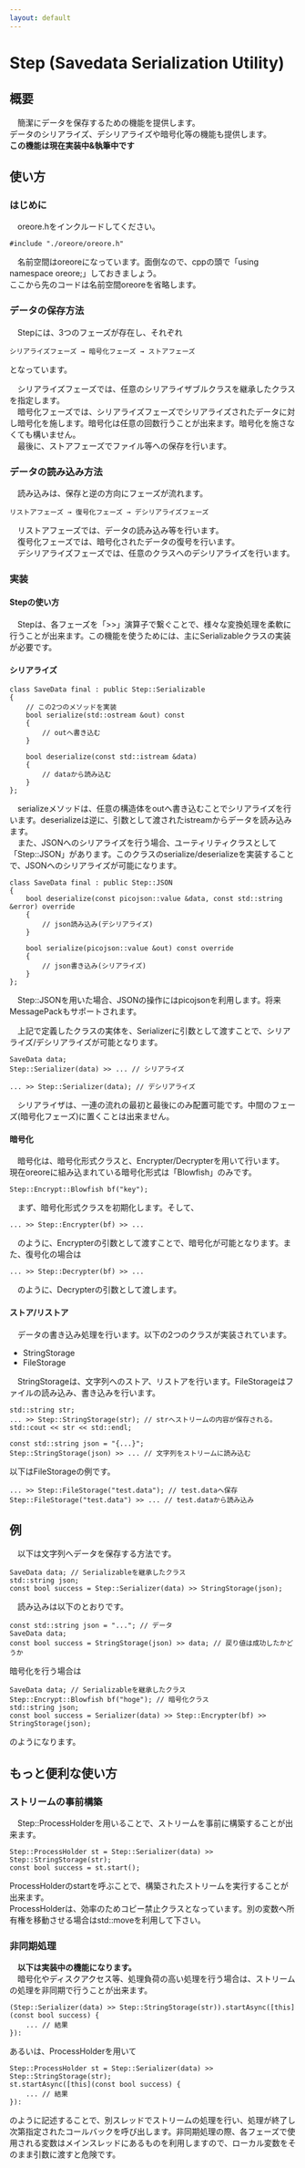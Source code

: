 ```yaml
---
layout: default
---
```

# Step (Savedata Serialization Utility)

## 概要
　簡潔にデータを保存するための機能を提供します。  
データのシリアライズ、デシリアライズや暗号化等の機能も提供します。  
**この機能は現在実装中&執筆中です**

## 使い方

### はじめに
　oreore.hをインクルードしてください。

	#include "./oreore/oreore.h"

　名前空間はoreoreになっています。面倒なので、cppの頭で「using namespace oreore;」しておきましょう。  
ここから先のコードは名前空間oreoreを省略します。

### データの保存方法
　Stepには、3つのフェーズが存在し、それぞれ

	シリアライズフェーズ → 暗号化フェーズ → ストアフェーズ


となっています。  

　シリアライズフェーズでは、任意のシリアライザブルクラスを継承したクラスを指定します。  
　暗号化フェーズでは、シリアライズフェーズでシリアライズされたデータに対し暗号化を施します。暗号化は任意の回数行うことが出来ます。暗号化を施さなくても構いません。  
　最後に、ストアフェーズでファイル等への保存を行います。

### データの読み込み方法
　読み込みは、保存と逆の方向にフェーズが流れます。

	リストアフェーズ → 復号化フェーズ → デシリアライズフェーズ

　リストアフェーズでは、データの読み込み等を行います。  
　復号化フェーズでは、暗号化されたデータの復号を行います。  
　デシリアライズフェーズでは、任意のクラスへのデシリアライズを行います。

### 実装

#### Stepの使い方
　Stepは、各フェーズを「>\>」演算子で繋ぐことで、様々な変換処理を柔軟に行うことが出来ます。この機能を使うためには、主にSerializableクラスの実装が必要です。

#### シリアライズ
	class SaveData final : public Step::Serializable
	{
		// この2つのメソッドを実装
		bool serialize(std::ostream &out) const
		{
			// outへ書き込む
		}

		bool deserialize(const std::istream &data)
		{
			// dataから読み込む
		}
	};

　serializeメソッドは、任意の構造体をoutへ書き込むことでシリアライズを行います。deserializeは逆に、引数として渡されたistreamからデータを読み込みます。  
　また、JSONへのシリアライズを行う場合、ユーティリティクラスとして「Step::JSON」があります。このクラスのserialize/deserializeを実装することで、JSONへのシリアライズが可能になります。

	class SaveData final : public Step::JSON
	{
		bool deserialize(const picojson::value &data, const std::string &error) override
		{
			// json読み込み(デシリアライズ)
		}
	
		bool serialize(picojson::value &out) const override
		{
			// json書き込み(シリアライズ)
		}
	};

　Step::JSONを用いた場合、JSONの操作にはpicojsonを利用します。将来MessagePackもサポートされます。  

　上記で定義したクラスの実体を、Serializerに引数として渡すことで、シリアライズ/デシリアライズが可能となります。

	SaveData data;
	Step::Serializer(data) >> ... // シリアライズ

	... >> Step::Serializer(data); // デシリアライズ

　シリアライザは、一連の流れの最初と最後にのみ配置可能です。中間のフェーズ(暗号化フェーズ)に置くことは出来ません。

#### 暗号化
　暗号化は、暗号化形式クラスと、Encrypter/Decrypterを用いて行います。  
現在oreoreに組み込まれている暗号化形式は「Blowfish」のみです。

	Step::Encrypt::Blowfish bf("key");

　まず、暗号化形式クラスを初期化します。そして、

	... >> Step::Encrypter(bf) >> ...

　のように、Encrypterの引数として渡すことで、暗号化が可能となります。また、復号化の場合は

	... >> Step::Decrypter(bf) >> ...

　のように、Decrypterの引数として渡します。


#### ストア/リストア
　データの書き込み処理を行います。以下の2つのクラスが実装されています。

 * StringStorage
 * FileStorage

　StringStorageは、文字列へのストア、リストアを行います。FileStorageはファイルの読み込み、書き込みを行います。

	std::string str;
	... >> Step::StringStorage(str); // strへストリームの内容が保存される。
	std::cout << str << std::endl;

	const std::string json = "{...}";
	Step::StringStorage(json) >> ... // 文字列をストリームに読み込む

以下はFileStorageの例です。 

	... >> Step::FileStorage("test.data"); // test.dataへ保存
	Step::FileStorage("test.data") >> ... // test.dataから読み込み

## 例
　以下は文字列へデータを保存する方法です。

	SaveData data; // Serializableを継承したクラス
	std::string json;
	const bool success = Step::Serializer(data) >> StringStorage(json);

　読み込みは以下のとおりです。

	const std::string json = "..."; // データ
	SaveData data;
	const bool success = StringStorage(json) >> data; // 戻り値は成功したかどうか

暗号化を行う場合は

	SaveData data; // Serializableを継承したクラス
	Step::Encrypt::Blowfish bf("hoge"); // 暗号化クラス
	std::string json;
	const bool success = Serializer(data) >> Step::Encrypter(bf) >> StringStorage(json);

のようになります。

## もっと便利な使い方

### ストリームの事前構築
　Step::ProcessHolderを用いることで、ストリームを事前に構築することが出来ます。

	Step::ProcessHolder st = Step::Serializer(data) >> Step::StringStorage(str);
	const bool success = st.start();

ProcessHolderのstartを呼ぶことで、構築されたストリームを実行することが出来ます。  
ProcessHolderは、効率のためコピー禁止クラスとなっています。別の変数へ所有権を移動させる場合はstd::moveを利用して下さい。

### 非同期処理
　**以下は実装中の機能になります。**  
　暗号化やディスクアクセス等、処理負荷の高い処理を行う場合は、ストリームの処理を非同期で行うことが出来ます。

	(Step::Serializer(data) >> Step::StringStorage(str)).startAsync([this](const bool success) {
		... // 結果
	}):

あるいは、ProcessHolderを用いて

	Step::ProcessHolder st = Step::Serializer(data) >> Step::StringStorage(str);
	st.startAsync([this](const bool success) {
		... // 結果
	}):

のように記述することで、別スレッドでストリームの処理を行い、処理が終了し次第指定されたコールバックを呼び出します。非同期処理の際、各フェーズで使用される変数はメインスレッドにあるものを利用しますので、ローカル変数をそのまま引数に渡すと危険です。